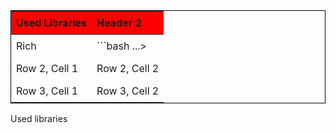 <table style="border: 1px solid black; width: 100%; text-align: left;">
  <thead>
    <tr style="background-color:red;">
      <th style="border-bottom: 1px solid black; padding: 8px;">Used Libraries</th>
      <th style="border-bottom: 1px solid black; padding: 8px;">Header 2</th>
    </tr>
  </thead>
  <tbody>
    <tr>
      <td style="padding: 8px;">Rich</td>
      <td style="padding: 8px;">```bash
...></td>
    </tr>
    <tr>
      <td style="padding: 8px;">Row 2, Cell 1</td>
      <td style="padding: 8px;">Row 2, Cell 2</td>
    </tr>
    <tr>
      <td style="padding: 8px;">Row 3, Cell 1</td>
      <td style="padding: 8px;">Row 3, Cell 2</td>
    </tr>
  </tbody>
</table>
Used libraries
